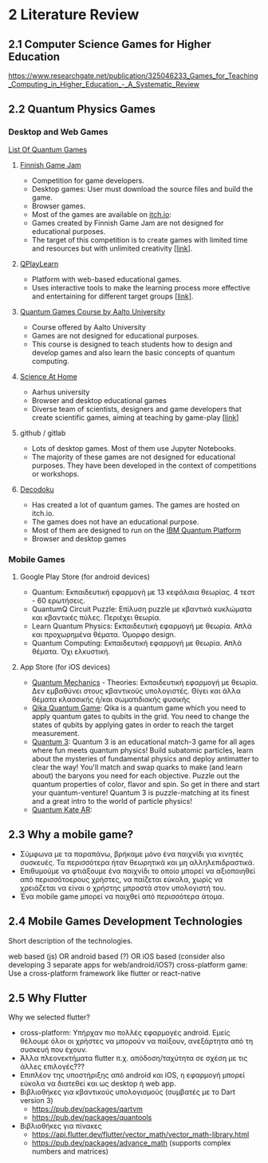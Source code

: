 

# 2 Literature Review

## 2.1 Computer Science Games for Higher Education
https://www.researchgate.net/publication/325046233_Games_for_Teaching_Computing_in_Higher_Education_-_A_Systematic_Review

## 2.2 Quantum Physics Games

### Desktop and Web Games
[List Of Quantum Games](https://kiedos.art/quantum-games-list/)

1) [Finnish Game Jam](https://www.finnishgamejam.com/)
    - Competition for game developers.
    - Desktop games: User must download the source files and build the game.
    - Browser games.
    - Most of the games are available on [itch.io](https://itch.io/):
    - Games created by Finnish Game Jam are not designed for educational purposes.
    - The target of this competition is to create games with limited time and resources but with unlimited creativity [[link](https://www.finnishgamejam.com/about/)].

2) [QPlayLearn](https://qplaylearn.com/)
    - Platform with web-based educational games.
    - Uses interactive tools to make the learning process more effective and entertaining for different target groups [[link](https://qplaylearn.com/about)].

3) [Quantum Games Course by Aalto University](https://quantumgames.aalto.fi/)
    - Course offered by Aalto University
    - Games are not designed for educational purposes.
    - This course is designed to teach students how to design and develop games and also learn the basic concepts of quantum computing.

4) [Science At Home](https://www.scienceathome.org/)
    - Aarhus university
    - Browser and desktop educational games
    - Diverse team of scientists, designers and game developers that create scientific games, aiming at teaching by game-play [[link](https://www.scienceathome.org/about-us/)]

5) github / gitlab
    - Lots of desktop games. Most of them use Jupyter Notebooks.
    - The majority of these games are not designed for educational purposes. They have been developed in the context of competitions or workshops.

6) [Decodoku](https://itch.io/profile/decodoku)
    - Has created a lot of quantum games. The games are hosted on itch.io.
    - The games does not have an educational purpose.
    - Most of them are designed to run on the [IBM Quantum Platform](https://quantum.ibm.com/)
    - Browser and desktop games

### Mobile Games
1) Google Play Store (for android devices)
    - Quantum: Εκπαιδευτική εφαρμογή με 13 κεφάλαια θεωρίας. 4 τεστ - 60 ερωτήσεις.
    - QuantumQ Circuit Puzzle: Επίλυση puzzle με κβαντικά κυκλώματα και κβαντικές πύλες. Περιέχει θεωρία.
    - Learn Quantum Physics: Εκπαιδευτική εφαρμογή με θεωρία. Απλά και προχωρημένα θέματα. Όμορφο design.
    - Quantum Computing: Εκπαιδευτική εφαρμογή με θεωρία. Απλά θέματα. Όχι ελκυστική.

2) App Store (for iOS devices)
    - [Quantum Mechanics](https://apps.apple.com/tr/app/quantum-mechanics-theories/id1159692911?l=tr) - Theories: Εκπαιδευτική εφαρμογή με θεωρία. Δεν εμβαθύνει στους κβαντικούς υπολογιστές. Θίγει και άλλα θέματα κλασσικής ή/και σωματιδιακής φυσικής
    - [Qika Quantum Game](https://apps.apple.com/tr/app/qika-quantum-game/id1546543567): Qika is a quantum game which you need to apply quantum gates to qubits in the grid. You need to change the states of qubits by applying gates in order to reach the target measurement.
    - [Quantum 3](https://apps.apple.com/ae/app/quantum-3/id1406630529): Quantum 3 is an educational match-3 game for all ages where fun meets quantum physics! Build subatomic particles, learn about the mysteries of fundamental physics and deploy antimatter to clear the way! You'll match and swap quarks to make (and learn about) the baryons you need for each objective. Puzzle out the quantum properties of color, flavor and spin. So get in there and start your quantum-venture! Quantum 3 is puzzle-matching at its finest and a great intro to the world of particle physics!
    - [Quantum Kate AR](https://apps.apple.com/ae/app/quantum-kate-ar/id1471200027):


## 2.3 Why a mobile game?
- Σύμφωνα με τα παραπάνω, βρήκαμε μόνο ένα παιχνίδι για κινητές συσκευές. Τα περισσότερα ήταν θεωρητικά και μη αλληλεπιδραστικά.
- Επιθυμούμε να φτιάξουμε ένα παιχνίδι το οποίο μπορεί να αξιοποιηθεί από περισσότοερους χρήστες, να παίζεται εύκολα, χωρίς να
χρειάζεται να είναι ο χρήστης μπροστά στον υπολογιστή του.
- Ένα mobile game μπορεί να παιχθεί από περισσότερα άτομα.


## 2.4 Mobile Games Development Technologies
Short description of the technologies.

web based (js) OR android based (?) OR iOS based (consider also developing 3 separate apps for web/android/iOS?)
cross-platform game: Use a cross-platform framework like flutter or react-native



## 2.5 Why Flutter
Why we selected flutter?
- cross-platform: Υπήρχαν πιο πολλές εφαρμογές android. Εμείς θέλουμε όλοι οι χρήστες να μπορούν να παίξουν, ανεξάρτητα από τη συσκευή που έχουν.
- Άλλα πλεονεκτήματα flutter π.χ. απόδοση/ταχύτητα σε σχέση με τις άλλες επιλογές???
- Επιπλέον της υποστήριξης από android και iOS, η εφαρμογή μπορεί εύκολα να διατεθεί και ως desktop ή web app.
- Βιβλιοθήκες για κβαντικούς υπολογισμούς (συμβατές με το Dart version 3)
    * https://pub.dev/packages/qartvm
    * https://pub.dev/packages/quantools
- Βιβλιοθήκες για πίνακες
    * https://api.flutter.dev/flutter/vector_math/vector_math-library.html
    * https://pub.dev/packages/advance_math (supports complex numbers and matrices)
